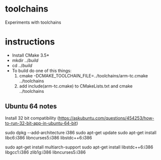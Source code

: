 # toolchains
Experiments with toolchains

# instructions
- Install CMake 3.5*
- mkdir ../_build_
- cd ../_build_
- To build do one of this things:
   1. cmake -DCMAKE_TOOLCHAIN_FILE=../toolchains/arm-tc.cmake ../toolchains
   1. add include(arm-tc.cmake) to CMakeLists.txt and cmake ../toolchains

## Ubuntu 64 notes
Install 32 bit compatibility (https://askubuntu.com/questions/454253/how-to-run-32-bit-app-in-ubuntu-64-bit)

sudo dpkg --add-architecture i386
sudo apt-get update
sudo apt-get install libc6:i386 libncurses5:i386 libstdc++6:i386

sudo apt-get install multiarch-support
sudo apt-get install libstdc++6:i386 libgcc1:i386 zlib1g:i386 libncurses5:i386


